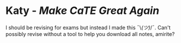 # Katy - *Make CaTE Great Again*

I should be revising for exams but instead I made this ¯\\_(ツ)_/¯.
Can't possibly revise without a tool to help you download all notes, amirite?
